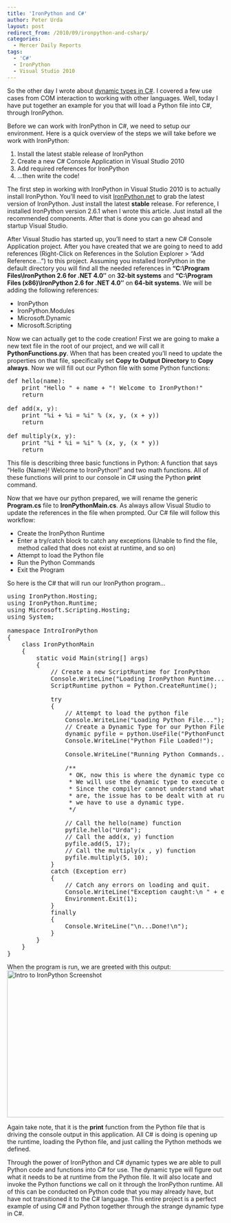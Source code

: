 ```yaml
---
title: 'IronPython and C#'
author: Peter Urda
layout: post
redirect_from: /2010/09/ironpython-and-csharp/
categories:
  - Mercer Daily Reports
tags:
  - 'C#'
  - IronPython
  - Visual Studio 2010
---
```

So the other day I wrote about <a href="http://www.peter-urda.com/2010/09/dynamic-types-in-csharp" target="_blank">dynamic types in C#</a>. I covered a few use cases from COM interaction to working with other languages. Well, today I have put together an example for you that will load a Python file into C#, through IronPython.

Before we can work with IronPython in C#, we need to setup our environment. Here is a quick overview of the steps we will take before we work with IronPython:

  1. Install the latest stable release of IronPython
  2. Create a new C# Console Application in Visual Studio 2010
  3. Add required references for IronPython
  4. &#8230;then write the code!

The first step in working with IronPython in Visual Studio 2010 is to actually install IronPython. You&#8217;ll need to visit <a href="http://ironpython.net/download/" class="external external_icon" target="_blank">IronPython.net</a> to grab the latest version of IronPython. Just install the latest **stable** release. For reference, I installed IronPython version 2.6.1 when I wrote this article. Just install all the recommended components. After that is done you can go ahead and startup Visual Studio.

After Visual Studio has started up, you&#8217;ll need to start a new C# Console Application project. After you have created that we are going to need to add references (Right-Click on References in the Solution Explorer > &#8220;Add Reference&#8230;&#8221;) to this project. Assuming you installed IronPython in the default directory you will find all the needed references in **&#8220;C:\Program Files\IronPython 2.6 for .NET 4.0&#8243;** on **32-bit systems** and **&#8220;C:\Program Files (x86)\IronPython 2.6 for .NET 4.0&#8243;** on **64-bit systems**. We will be adding the following references:

  * IronPython
  * IronPython.Modules
  * Microsoft.Dynamic
  * Microsoft.Scripting

Now we can actually get to the code creation! First we are going to make a new text file in the root of our project, and we will call it **PythonFunctions.py**. When that has been created you&#8217;ll need to update the properties on that file, specifically set **Copy to Output Directory** to **Copy always**. Now we will fill out our Python file with some Python functions:

<pre class="brush: python; title: ; notranslate" title="">def hello(name):
	print "Hello " + name + "! Welcome to IronPython!"
	return

def add(x, y):
	print "%i + %i = %i" % (x, y, (x + y))
	return

def multiply(x, y):
	print "%i * %i = %i" % (x, y, (x * y))
	return
</pre>

This file is describing three basic functions in Python: A function that says &#8220;Hello {Name}! Welcome to IronPython!&#8221; and two math functions. All of these functions will print to our console in C# using the Python **print** command.

Now that we have our python prepared, we will rename the generic **Program.cs** file to **IronPythonMain.cs**. As always allow Visual Studio to update the references in the file when prompted. Our C# file will follow this workflow:

  * Create the IronPython Runtime
  * Enter a try/catch block to catch any exceptions (Unable to find the file, method called that does not exist at runtime, and so on)
  * Attempt to load the Python file
  * Run the Python Commands
  * Exit the Program

So here is the C# that will run our IronPython program&#8230;

<pre class="brush: csharp; title: ; notranslate" title="">using IronPython.Hosting;
using IronPython.Runtime;
using Microsoft.Scripting.Hosting;
using System;

namespace IntroIronPython
{
    class IronPythonMain
    {
        static void Main(string[] args)
        {
            // Create a new ScriptRuntime for IronPython
            Console.WriteLine("Loading IronPython Runtime...");
            ScriptRuntime python = Python.CreateRuntime();

            try
            {
                // Attempt to load the python file
                Console.WriteLine("Loading Python File...");
                // Create a Dynamic Type for our Python File
                dynamic pyfile = python.UseFile("PythonFunctions.py");
                Console.WriteLine("Python File Loaded!");

                Console.WriteLine("Running Python Commands...\n");

                /**
                 * OK, now this is where the dynamic type comes in handy!
                 * We will use the dynamic type to execute our Python methods!
                 * Since the compiler cannot understand what the python methods
                 * are, the issue has to be dealt with at runtime. This is where
                 * we have to use a dynamic type.
                 */

                // Call the hello(name) function
                pyfile.hello("Urda");
                // Call the add(x, y) function
                pyfile.add(5, 17);
                // Call the multiply(x , y) function
                pyfile.multiply(5, 10);
            }
            catch (Exception err)
            {
                // Catch any errors on loading and quit.
                Console.WriteLine("Exception caught:\n " + err);
                Environment.Exit(1);
            }
            finally
            {
                Console.WriteLine("\n...Done!\n");
            }
        }
    }
}
</pre>

When the program is run, we are greeted with this output:  
<img src="http://www.peter-urda.com/wp/wp-content/uploads/2010/09/IntroIronPythonRunning.png" alt="Intro to IronPython Screenshot" title="Intro to IronPython Screenshot" width="677" height="342" class="aligncenter size-full wp-image-858" />

Again take note, that it is the **print** function from the Python file that is driving the console output in this application. All C# is doing is opening up the runtime, loading the Python file, and just calling the Python methods we defined.

Through the power of IronPython and C# dynamic types we are able to pull Python code and functions into C# for use. The dynamic type will figure out what it needs to be at runtime from the Python file. It will also locate and invoke the Python functions we call on it through the IronPython runtime. All of this can be conducted on Python code that you may already have, but have not transitioned it to the C# language. This entire project is a perfect example of using C# and Python together through the strange dynamic type in C#.